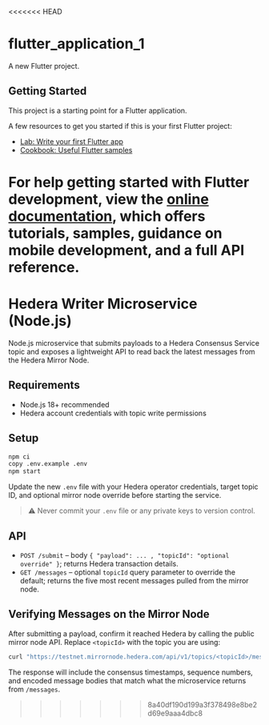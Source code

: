 <<<<<<< HEAD
# flutter_application_1

A new Flutter project.

## Getting Started

This project is a starting point for a Flutter application.

A few resources to get you started if this is your first Flutter project:

- [Lab: Write your first Flutter app](https://docs.flutter.dev/get-started/codelab)
- [Cookbook: Useful Flutter samples](https://docs.flutter.dev/cookbook)

For help getting started with Flutter development, view the
[online documentation](https://docs.flutter.dev/), which offers tutorials,
samples, guidance on mobile development, and a full API reference.
=======
# Hedera Writer Microservice (Node.js)

Node.js microservice that submits payloads to a Hedera Consensus Service topic and exposes a lightweight API to read back the latest messages from the Hedera Mirror Node.

## Requirements

- Node.js 18+ recommended
- Hedera account credentials with topic write permissions

## Setup

```bash
npm ci
copy .env.example .env
npm start
```

Update the new `.env` file with your Hedera operator credentials, target topic ID, and optional mirror node override before starting the service.

> ⚠️ Never commit your `.env` file or any private keys to version control.

## API

- `POST /submit` – body `{ "payload": ... , "topicId": "optional override" }`; returns Hedera transaction details.
- `GET /messages` – optional `topicId` query parameter to override the default; returns the five most recent messages pulled from the mirror node.

## Verifying Messages on the Mirror Node

After submitting a payload, confirm it reached Hedera by calling the public mirror node API. Replace `<topicId>` with the topic you are using:

```bash
curl "https://testnet.mirrornode.hedera.com/api/v1/topics/<topicId>/messages?limit=5&order=desc"
```

The response will include the consensus timestamps, sequence numbers, and encoded message bodies that match what the microservice returns from `/messages`.
>>>>>>> 8a40df190d199a3f378498e8be2d69e9aaa4dbc8
